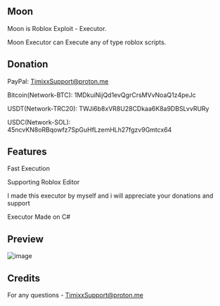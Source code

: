 Moon
--------------
Moon is Roblox Exploit - Executor.

Moon Executor can Execute any of type roblox scripts.

Donation
-------------
PayPal: TimixxSupport@proton.me

Bitcoin(Network-BTC): 1MDkuiNijQd1evQgrCrsMVvNoaQ1z4peJc 

USDT(Network-TRC20): TWJi6b8xVR8U28CDkaa6K8a9DBSLvvRURy

USDC(Network-SOL):  45ncvKN8oRBqowfz7SpGuHfLzemHLh27fgzv9Gmtcx64

Features
-
Fast Execution

Supporting Roblox Editor

I made this executor by myself and i will appreciate your donations and support

Executor Made on C#

Preview
-
![image](https://github.com/user-attachments/assets/de498f0a-36d9-4347-8836-1439b1747900)

Credits
-
For any questions - TimixxSupport@proton.me


